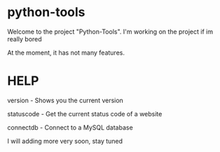 # python-tools
Welcome to the project "Python-Tools". I'm working on the project if im really bored 

At the moment, it has not many features.

# HELP

version - Shows you the current version

statuscode - Get the current status code of a website

connectdb - Connect to a MySQL database


I will adding more very soon, stay tuned
